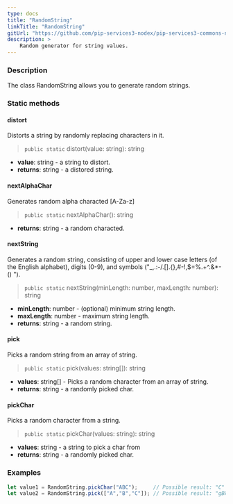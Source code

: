 ```yaml
---
type: docs
title: "RandomString"
linkTitle: "RandomString"
gitUrl: "https://github.com/pip-services3-nodex/pip-services3-commons-nodex"
description: >
    Random generator for string values.
---
```


### Description

The class RandomString allows you to generate random strings.

### Static methods

#### distort
Distorts a string by randomly replacing characters in it.

> `public static` distort(value: string): string

- **value**: string - a string to distort.
- **returns**: string - a distored string.

#### nextAlphaChar
Generates random alpha characted [A-Za-z]

> `public static` nextAlphaChar(): string

- **returns**: string - a random characted.

#### nextString
Generates a random string, consisting of upper and lower case letters (of the English alphabet), 
digits (0-9), and symbols ("_,.:-/.[].{},#-!,$=%.+^.&*-() ").

> `public static` nextString(minLength: number, maxLength: number): string

- **minLength**: number - (optional) minimum string length.
- **maxLength**: number - maximum string length.
- **returns**: string - a random string.


#### pick
Picks a random string from an array of string.

> `public static` pick(values: string[]): string

- **values**: string[] - Picks a random character from an array of string.
- **returns**: string - a randomly picked char.

#### pickChar
Picks a random character from a string.

> `public static` pickChar(values: string): string

- **values**: string - a string to pick a char from
- **returns**: string - a randomly picked char.

### Examples

```typescript
let value1 = RandomString.pickChar("ABC");     // Possible result: "C"
let value2 = RandomString.pick(["A","B","C"]); // Possible result: "gBW"

```